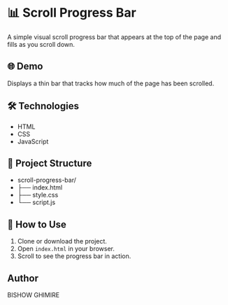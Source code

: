 # 📊 Scroll Progress Bar

A simple visual scroll progress bar that appears at the top of the page and fills as you scroll down.

## 🌐 Demo
Displays a thin bar that tracks how much of the page has been scrolled.

## 🛠️ Technologies
- HTML
- CSS
- JavaScript

## 📁 Project Structure
- scroll-progress-bar/
- ├── index.html
- ├── style.css
- └── script.js

  
## 🚀 How to Use
1. Clone or download the project.
2. Open `index.html` in your browser.
3. Scroll to see the progress bar in action.

## Author
BISHOW GHIMIRE
